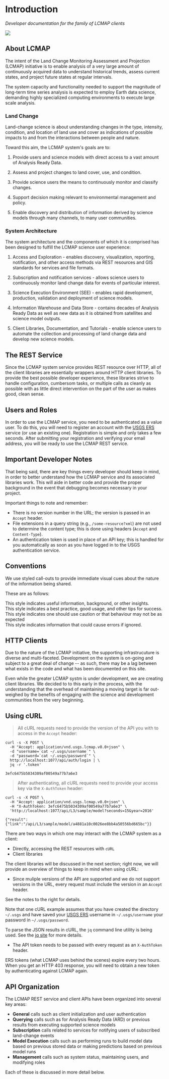 # Introduction

*Developer documentation for the family of LCMAP clients*

[![][lcmap-logo]][lcmap-logo-large]

[lcmap-logo]: images/lcmap-logo-1-250px.png
[lcmap-logo-large]: images/lcmap-logo-1-1000px.png


## About LCMAP

The intent of the Land Change Monitoring Assessment and Projection (LCMAP) initiative is to enable analysis of a very large amount of continuously acquired data to understand historical trends, assess current states, and project future states at regular intervals.

The system capacity and functionality needed to support the magnitude of long-term time series analysis is expected to employ Earth data science, demanding highly specialized computing environments to execute large scale analysis.


### Land Change

Land-change science is about understanding changes in the type, intensity, condition, and location of land use and cover as indications of possible impacts to and from the interactions between people and nature.

Toward this aim, the LCMAP system's goals are to:

1. Provide users and science models with direct access to a vast amount of Analysis Ready Data.

1. Assess and project changes to land cover, use, and condition.

1. Provide science users the means to continuously monitor and classify changes.

1. Support decision making relevant to environmental management and policy.

1. Enable discovery and distribution of information derived by science models through many channels, to many user communities.


### System Architecture

The system architecture and the components of which it is comprised has been designed to fulfill the LCMAP science user experience:

1. Access and Exploration - enables discovery, visualization, reporting, notification, and other access methods via REST resources and GIS standards for services and file formats.

1. Subscription and notification services - allows science users to continuously monitor land change data for events of particular interest.

1. Science Execution Environment (SEE) - enables rapid development, production, validation and deployment of science models.

1. Information Warehouse and Data Store - contains decades of Analysis Ready Data as well as new data as it is obtained from satellites and science model outputs.

1. Client Libraries, Documentation, and Tutorials - enable science users to automate the collection and processing of land change data and develop new science models.


## The REST Service

Since the LCMAP system service provides REST resource over HTTP, all of the client libraries are essentially wrappers around HTTP client libraries. To provide the best possible developer experience, these libraries strive to handle configuration, cumbersom tasks, or multiple calls as cleanly as possible with as little direct intervention on the part of the user as makes good, clean sense.


## Users and Roles

In order to use the LCMAP service, you need to be authenticated as a value user. To do this, you will need to register an account with the [USGS ERS](https://ers.cr.usgs.gov/login/) service (or use an existing one). Registration is simple and only takes a few seconds. After submitting your registration and verifying your email address, you will be ready to use the LCMAP REST service.


## Important Developer Notes

That being said, there are key things every developer should keep in mind, in order to better understand how the LCMAP service and its associated libraries work. This will aide in better code and provide the proper background in the event that debugging becomes necessary in your project.

Important things to note and remember:

* There is no version number in the URL; the version is passed in an ``Accept``
  header.
* File extensions in a query string (e.g., ``/some-resource?xml``) are not
  used to determine the content type; this is done using headers (``Accept``
  and ``Content-Type``).
* An authentication token is used in place of an API key; this is handled for
  you automatically as soon as you have logged in to the USGS authentication
  service.


## Conventions

We use styled call-outs to provide immediate visual cues about the nature of
the information being shared.

These are as follows:

<aside class="info">
This style indicates useful information, background, or other insights.
</aside>

<aside class="success">
This style indicates a best practice, good usage, and other tips for success.
</aside>

<aside class="caution">
This style indicates one should use caution or that behaviour may not be as
expected
</aside>

<aside class="danger">
This style indicates information that could cause errors if ignored.
</aside>

## HTTP Clients

Due to the nature of the LCMAP initiative, the supporting infrastrucuture is diverse and multi-faceted. Development on the system is on-going and subject to a great deal of change -- as such, there may be a lag between what exists in the code and what has been documented on this site.

Even while the greater LCMAP systm is under development, we are creating client libraries. We decided to to this early in the process, with the understanding that the overhead of maintaining a moving target is far out-weighed by the benefits of engaging with the science and development communities from the very beginning.


## Using cURL

> All cURL requests need to provide the version of the API you with to access in the ``Accept`` header:


```shell
curl -s -X POST \
  -H "Accept: application/vnd.usgs.lcmap.v0.0+json" \
  -d "username=`cat ~/.usgs/username`" \
  -d "password=`cat ~/.usgs/password`" \
  http://localhost:1077/api/auth/login | \
  jq -r '.token'
```
```shell
3efc6475b5034309af00549a77b7a6e3
```

> After authenticating, all cURL requests need to provide your access key via the ``X-AuthToken`` header:

```shell
curl -s -X POST \
  -H "Accept: application/vnd.usgs.lcmap.v0.0+json" \
  -H "X-AuthToken: 3efc6475b5034309af00549a77b7a6e3" \
  'http://localhost:1077/api/L3/sample/model?seconds=15&year=2016'
```
```shell
{"result":{"link":"/api/L3/sample/model/a4881a10c0026ee8bb4a50556bd665bc"}}
```

There are two ways in which one may interact with the LCMAP system as a
client:

* Directly, accessing the REST resources with ``cURL``
* Client libraries

The client libraries will be discussed in the next section; right now, we will provide an overview of things to keep in mind when using cURL:

* Since muliple versions of the API are supported and we do not support versions in the URL, every request must include the version in an ``Accept`` header.

See the notes to the right for details.

Note that one cURL example assumes that you have created the directory ``~/.usgs`` and have saved your [USGS ERS](https://ers.cr.usgs.gov/login/) username in ``~/.usgs/username`` your password in ``~/.usgs/password``.

<aside class="info">
To parse the JSON results in cURL, the <code>jq</code> command line utility is being used. See the <a href="https://stedolan.github.io/jq/">jq site</a> for more details.
</aside>

* The API token needs to be passed with every request as an ``X-AuthToken`` header.

<aside class="caution">
ERS tokens (what LCMAP uses behind the scenes) expire every two hours. When you get an HTTP 403 response, you will need to obtain a new token by authenticating against LCMAP again.
</aside>


## API Organization

The LCMAP REST service and client APIs have been organized into several key areas:

* **General** calls such as client initialization and user authentication
* **Querying** calls such as for Analysis Ready Data (ARD) or previous results from executing supported science models
* **Subscription** calls related to services for notifying users of subscribed land-change events
* **Model Execution** calls such as performing runs to build model data based on previous stored data or making predictions based on previous model runs
* **Management** calls such as system status, maintaining users, and modifying roles

Each of these is discussed in more detail below.



